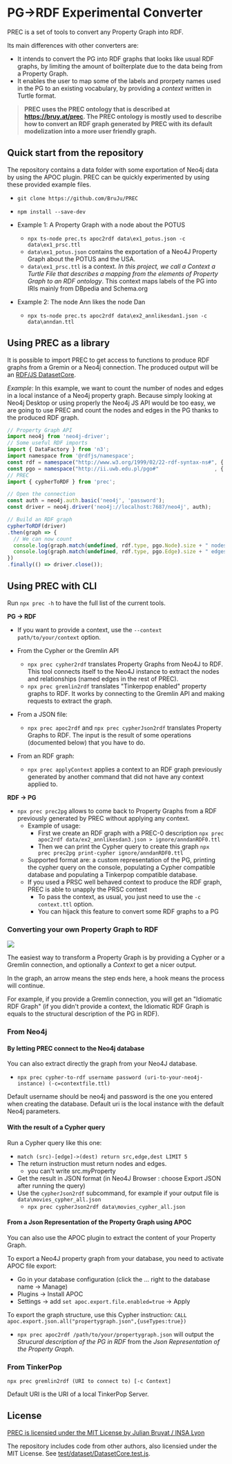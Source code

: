 # PG->RDF Experimental Converter

PREC is a set of tools to convert any Property Graph into RDF.

Its main differences with other converters are:
- It intends to convert the PG into RDF graphs that looks like usual RDF graphs,
by limiting the amount of boilterplate due to the data being from a Property
Graph.
- It enables the user to map some of the labels and prorpety names used in the
PG to an existing vocabulary, by providing a *context* written in Turtle format.

> **PREC uses the PREC ontology that is described at https://bruy.at/prec. The PREC
ontology is mostly used to describe how to convert an RDF graph generated by
PREC with its default modelization into a more user friendly graph.**

## Quick start from the repository

The repository contains a data folder with some exportation of Neo4j data by
using the APOC plugin. PREC can be quickly experimented by using these provided
example files.

- `git clone https://github.com/BruJu/PREC`
- `npm install --save-dev`

- Example 1: A Property Graph with a node about the POTUS
    - `npx ts-node prec.ts apoc2rdf data\ex1_potus.json -c data\ex1_prsc.ttl`
    - `data\ex1_potus.json` contains the exportation of a Neo4J Property Graph
    about the POTUS and the USA.
    - `data\ex1_prsc.ttl` is a context. *In this project, we call a*
    *Context a Turtle File that describes a mapping from the elements of Property*
    *Graph to an RDF ontology*. This context maps labels of the PG into IRIs
    mainly from DBpedia and Schema.org

- Example 2: The node Ann likes the node Dan
    - `npx ts-node prec.ts apoc2rdf data\ex2_annlikesdan1.json -c data\anndan.ttl`


## Using PREC as a library

It is possible to import PREC to get access to functions to produce RDF graphs
from a Gremin or a Neo4j connection. The produced output will be an
[RDF/JS DatasetCore](https://rdf.js.org/dataset-spec/#datasetcore-interface).

*Example*: In this example, we want to count the number of nodes and edges in
a local instance of a Neo4j property graph. Because simply looking at
Neo4j Desktop or using properly the Neo4j JS API would be too easy, we are going
to use PREC and count the nodes and edges in the PG thanks to the produced RDF
graph.

```js
// Property Graph API
import neo4j from 'neo4j-driver';
// Some useful RDF imports
import { DataFactory } from 'n3';
import namespace from '@rdfjs/namespace';
const rdf = namespace("http://www.w3.org/1999/02/22-rdf-syntax-ns#", { factory: DataFactory });
const pgo = namespace("http://ii.uwb.edu.pl/pgo#"                  , { factory: DataFactory });
// PREC
import { cypherToRDF } from 'prec';

// Open the connection
const auth = neo4j.auth.basic('neo4j', 'password');
const driver = neo4j.driver('neo4j://localhost:7687/neo4j', auth);    

// Build an RDF graph
cypherToRDF(driver)
.then(graph => {
  // We can now count
  console.log(graph.match(undefined, rdf.type, pgo.Node).size + " nodes in the PG");
  console.log(graph.match(undefined, rdf.type, pgo.Edge).size + " edges in the PG");
})
.finally(() => driver.close());
```

## Using PREC with CLI

Run `npx prec -h` to have the full list of the current tools.

**PG -> RDF**

- If you want to provide a context, use the `--context path/to/your/context`
option.

- From the Cypher or the Gremlin API
  - `npx prec cypher2rdf` translates Property Graphs from Neo4J to RDF. This
  tool connects itself to the Neo4J instance to extract the nodes
  and relationships (named edges in the rest of PREC).
  - `npx prec gremlin2rdf` translates "Tinkerpop enabled"
  property graphs to RDF. It works by connecting to the Gremlin API and making
  requests to extract the graph.

- From a JSON file:
  - `npx prec apoc2rdf` and `npx prec cypherJson2rdf` translates Property
  Graphs to RDF. The input is the result of some operations (documented below)
  that you have to do.

- From an RDF graph:
  - `npx prec applyContext` applies a context to an RDF graph previously
  generated by another command that did not have any context applied to.


**RDF -> PG**

- `npx prec prec2pg` allows to come back to Property Graphs from a RDF
  previously generated by PREC without applying any context.
  - Example of usage:
      - First we create an RDF graph with a PREC-0 description
      `npx prec apoc2rdf data/ex2_annlikesdan3.json > ignore/anndanRDF0.ttl`
      - Then we can print the Cypher query to create this graph
      `npx prec prec2pg print-cypher ignore/anndanRDF0.ttl`
  - Supported format are: a custom representation of the PG, printing the
  cypher query on the console, populating a Cypher compatible database and
  populating a Tinkerpop compatible database.
  - If you used a PRSC well behaved context to produce the RDF graph, PREC is
  able to unapply the PRSC context
    - To pass the context, as usual, you just need to use the `-c context.ttl`
    option.
    - You can hijack this feature to convert some RDF graphs to a PG

### Converting your own Property Graph to RDF

![](docs/prec-terminology.drawio.png)

The easiest way to transform a Property Graph is by providing a Cypher or a
Gremlin connection, and optionally a *Context* to get a nicer output.

In the graph, an arrow means the step ends here, a hook means the process
will continue.

For example, if you provide a Gremlin connection, you will get an "Idiomatic RDF
Graph" (if you didn't provide a context, the Idiomatic RDF Graph is equals to
the structural description of the PG in RDF).

### From Neo4j

#### By letting PREC connect to the Neo4j database

You can also extract directly the graph from your Neo4J database.

- `npx prec cypher-to-rdf username password (uri-to-your-neo4j-instance) (-c=contextfile.ttl)`

Default username should be neo4j and password is the one you entered when
creating the database. Default uri is the local instance with the default Neo4j
parameters.


#### With the result of a Cypher query

Run a Cypher query like this one:
- `match (src)-[edge]->(dest) return src,edge,dest LIMIT 5`
- The return instruction must return nodes and edges.
    - you can't write src.myProperty
- Get the result in JSON format (in Neo4J Browser : choose Export JSON after running the query)
- Use the `cypherJson2rdf` subcommand, for example if your output file is `data\movies_cypher_all.json`
    - `npx prec cypherJson2rdf data\movies_cypher_all.json`


#### From a Json Representation of the Property Graph using APOC


You can also use the APOC plugin to extract the content of your Property Graph.

To export a Neo4J property graph from your database, you need to activate APOC file export:
- Go in your database configuration (click the ... right to the database name -> Manage)
- Plugins -> Install APOC
- Settings -> add `set apoc.export.file.enabled=true` -> Apply

To export the graph structure, use this Cypher instruction: 
`CALL apoc.export.json.all("propertygraph.json",{useTypes:true})`

- `npx prec apoc2rdf /path/to/your/propertygraph.json` will output the
*Strucural description of the PG in RDF* from the
*Json Representation of the Property Graph*.


### From TinkerPop

`npx prec gremlin2rdf (URI to connect to) [-c Context]`

Default URI is the URI of a local TinkerPop Server.


## License

[PREC is licensied under the MIT License by Julian Bruyat / INSA Lyon](LICENSE)

The repository includes code from other authors, also licensied under the MIT
License. See [test/dataset/DatasetCore.test.js](test/dataset/DatasetCore.test.js).
